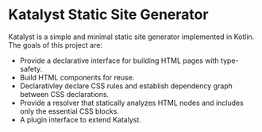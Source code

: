 # Katalyst Static Site Generator

Katalyst is a simple and minimal static site generator implemented in Kotlin. The goals of this project are:

* Provide a declarative interface for building HTML pages with type-safety.
* Build HTML components for reuse.
* Declarativley declare CSS rules and establish dependency graph between CSS declarations.
* Provide a resolver that statically analyzes HTML nodes and includes only the essential CSS blocks.
* A plugin interface to extend Katalyst.
